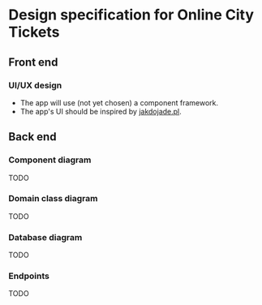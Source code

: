# Design specification for Online City Tickets

## Front end

### UI/UX design

- The app will use (not yet chosen) a component framework.
- The app's UI should be inspired by [jakdojade.pl](https://jakdojade.pl).

## Back end

### Component diagram

TODO

### Domain class diagram

TODO

### Database diagram

TODO

### Endpoints

TODO
